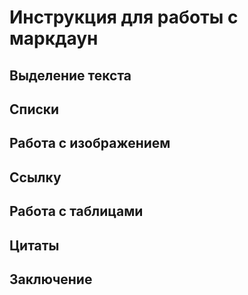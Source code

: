 # Инструкция для работы с маркдаун

## Выделение текста 

## Списки 

## Работа с изображением 

## Ссылку 

## Работа с таблицами

## Цитаты 

## Заключение 
